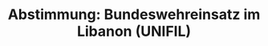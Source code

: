 ---
abstimmung:
  abstimmung: 3
  bundestagssitzung: 39
  datum: 14. Juni 2018
  legislaturperiode: 19
categories:
- Todo
data:
- title: Abstimmungsergebnis 20180614_3-data.pdf
  url: /res/2021-btw/abstimmungsergebnisse/20180614_3-data.pdf
- title: Abstimmungsergebnis 20180614_3_xls-data.xls
  url: /res/2021-btw/abstimmungsergebnisse/20180614_3_xls-data.xls
- title: Abstimmungsergebnis 20180614_3_xls-datacsv
  url: /res/2021-btw/abstimmungsergebnisse/csv/20180614_3_xls-datacsv
ergebnis:
  AfD:
    enthaltung: 0
    gesamt: 92
    ja: 0
    nein: 80
    nichtabgegeben: 12
    ungueltig: 0
  Bündnis 90/Die Grünen:
    enthaltung: 2
    gesamt: 67
    ja: 57
    nein: 2
    nichtabgegeben: 6
    ungueltig: 0
  Die Linke:
    enthaltung: 0
    gesamt: 69
    ja: 0
    nein: 60
    nichtabgegeben: 9
    ungueltig: 0
  FDP:
    enthaltung: 0
    gesamt: 80
    ja: 75
    nein: 0
    nichtabgegeben: 5
    ungueltig: 0
  cdu/csu:
    enthaltung: 0
    gesamt: 246
    ja: 234
    nein: 0
    nichtabgegeben: 12
    ungueltig: 0
  file: 20180614_3_xls-data.xls
  fraktionslos:
    enthaltung: 0
    gesamt: 2
    ja: 2
    nein: 0
    nichtabgegeben: 0
    ungueltig: 0
  spd:
    enthaltung: 1
    gesamt: 153
    ja: 144
    nein: 1
    nichtabgegeben: 7
    ungueltig: 0
layout: abstimmung
links:
- title: Link zu bundestag.de
  url: https://www.bundestag.de/parlament/plenum/abstimmung/abstimmung?id=519
preview: 'Deutscher Bundestag


  39. Sitzung des Deutschen Bundestages

  am Donnerstag, 14. Juni 2018


  Endgültiges Ergebnis der Namentlichen Abstimmung Nr. 3


  Beschlussempfehlung des Auswärtigen Ausschusses (3. Ausschuss) zu dem Antrag der

  Bundesregierung

  Fortsetzung der Beteiligung bewaffneter deutscher Streitkräfte an der "United Nations

  Interim Force in Lebanon" (UNIFIL) auf Grundlage der Resolution 1701 (2006) des

  Sicherheitsrates der Vereinten Nationen und Folgeresolutionen, zuletzt 2373 (2017)
  vom

  30. August 2017

  Drs. 19/2383 und 19/2669'
tags:
- Todo
title: 'Abstimmung: Bundeswehreinsatz im Libanon (UNIFIL)'
---